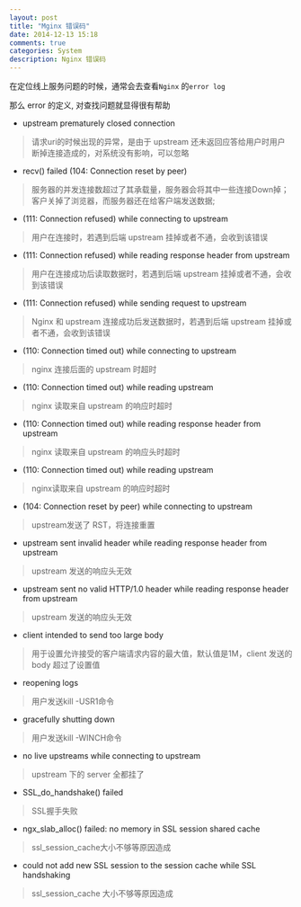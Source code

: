 ```yaml
---
layout: post
title: "Mginx 错误码"
date: 2014-12-13 15:18
comments: true
categories: System
description: Nginx 错误码
---
```


在定位线上服务问题的时候，通常会去查看`Nginx` 的`error log`

那么 error 的定义, 对查找问题就显得很有帮助

* upstream prematurely closed connection

>请求uri的时候出现的异常，是由于 upstream 还未返回应答给用户时用户断掉连接造成的，对系统没有影响，可以忽略

* recv() failed (104: Connection reset by peer) 

>服务器的并发连接数超过了其承载量，服务器会将其中一些连接Down掉；客户关掉了浏览器，而服务器还在给客户端发送数据;

* (111: Connection refused) while connecting to upstream 

>用户在连接时，若遇到后端 upstream 挂掉或者不通，会收到该错误

* (111: Connection refused) while reading response header from upstream 

>用户在连接成功后读取数据时，若遇到后端 upstream 挂掉或者不通，会收到该错误

* (111: Connection refused) while sending request to upstream 

>Nginx 和 upstream 连接成功后发送数据时，若遇到后端 upstream 挂掉或者不通，会收到该错误

* (110: Connection timed out) while connecting to upstream 

>nginx 连接后面的 upstream 时超时

* (110: Connection timed out) while reading upstream 

>nginx 读取来自 upstream 的响应时超时 

* (110: Connection timed out) while reading response header from upstream 

>nginx 读取来自 upstream 的响应头时超时

* (110: Connection timed out) while reading upstream 

>nginx读取来自 upstream 的响应时超时

* (104: Connection reset by peer) while connecting to upstream 

>upstream发送了 RST，将连接重置

* upstream sent invalid header while reading response header from upstream 

>upstream 发送的响应头无效

* upstream sent no valid HTTP/1.0 header while reading response header from upstream

>upstream 发送的响应头无效

* client intended to send too large body 

>用于设置允许接受的客户端请求内容的最大值，默认值是1M，client 发送的 body 超过了设置值

* reopening logs 

>用户发送kill  -USR1命令

* gracefully shutting down

>用户发送kill  -WINCH命令

* no live upstreams while connecting to upstream 

>upstream 下的 server 全都挂了


* SSL_do_handshake() failed

>SSL握手失败

* ngx_slab_alloc() failed: no memory in SSL session shared cache

>ssl_session_cache大小不够等原因造成

* could not add new SSL session to the session cache while SSL handshaking

>ssl_session_cache 大小不够等原因造成
